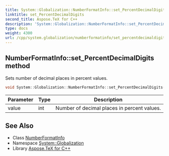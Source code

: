 ```yaml
---
title: System::Globalization::NumberFormatInfo::set_PercentDecimalDigits method
linktitle: set_PercentDecimalDigits
second_title: Aspose.TeX for C++
description: 'System::Globalization::NumberFormatInfo::set_PercentDecimalDigits method. Sets number of decimal places in percent values in C++.'
type: docs
weight: 4300
url: /cpp/system.globalization/numberformatinfo/set_percentdecimaldigits/
---
```

## NumberFormatInfo::set_PercentDecimalDigits method


Sets number of decimal places in percent values.

```cpp
void System::Globalization::NumberFormatInfo::set_PercentDecimalDigits(int value)
```


| Parameter | Type | Description |
| --- | --- | --- |
| value | int | Number of decimal places in percent values. |

## See Also

* Class [NumberFormatInfo](../)
* Namespace [System::Globalization](../../)
* Library [Aspose.TeX for C++](../../../)
